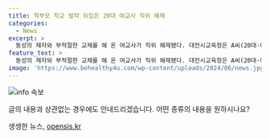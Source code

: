 ```yaml
---
title: 학부모 학교 발칵 뒤집은 20대 여교사 직위 해제
categories:
  - News
excerpt: >
  동성의 제자와 부적절한 교제를 해 온 여교사가 직위 해제됐다. 대전시교육청은 A씨(20대·여)를 부적절한 행동을 이유로 직위에서 해제하기로 결정했다. A씨는 제자에게 부적절한 내용의 편지와 문자를 보내고 만나기를 요구한 것으로 알려졌다. 시교육청은 A씨의 직전 및 현재 근무 학교에서 교제 관련 피해를 파악하기 위한 조사를 실시할 예정이며, 조사 결과에 따라 징계위원회에 회부할 예정이다. A씨는 B양을 심리적으로 지배하며 부적절한 애정 표현을 했고, 이에 대해 B양의 부모는 조처를 요구했으나 A씨는 무시하고 있으며, 현재 병가 중이라고 전해졌다.
feature_text: >
  동성의 제자와 부적절한 교제를 해 온 여교사가 직위 해제됐다. 대전시교육청은 A씨(20대·여)를 부적절한 행동을 이유로 직위에서 해제하기로 결정했다. A씨는 제자에게 부적절한 내용의 편지와 문자를 보내고 만나기를 요구한 것으로 알려졌다. 시교육청은 A씨의 직전 및 현재 근무 학교에서 교제 관련 피해를 파악하기 위한 조사를 실시할 예정이며, 조사 결과에 따라 징계위원회에 회부할 예정이다. A씨는 B양을 심리적으로 지배하며 부적절한 애정 표현을 했고, 이에 대해 B양의 부모는 조처를 요구했으나 A씨는 무시하고 있으며, 현재 병가 중이라고 전해졌다.
image: 'https://www.behealthy4u.com/wp-content/uploads/2024/06/news.jpg'
---
```


<p><img src="https://www.behealthy4u.com/wp-content/uploads/2024/06/news.jpg" alt="info 속보" /></p>

<p>글의 내용과 상관없는 경우에도 안내드리겠습니다. 어떤 종류의 내용을 원하시나요?</p>
생생한 뉴스, <a href="https://opensis.kr" rel="dofollow">opensis.kr</a>


